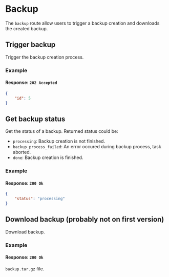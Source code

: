 # Backup

The `backup` route allow users to trigger a backup creation and downloads the created backup.

## Trigger backup

<RouteHighlighter method="POST" route="/backup"/>

Trigger the backup creation process.

### Example

<code-samples id="post_backup_1" />

#### Response: `202 Accepted`

```json
{
    "id": 5
}
```

## Get backup status

<RouteHighlighter method="GET" route="/backup/:backup_uid/status"/>

Get the status of a backup.
Returned status could be:

- `processing`: Backup creation is not finished.
- `backup_process_failed`: An error occured during backup process, task aborted.
- `done`: Backup creation is finished.

### Example

<code-samples id="get_backup_status_1" />

#### Response: `200 Ok`

```json
{
    "status": "processing"
}
```

## Download backup (probably not on first version)

<RouteHighlighter method="GET" route="/backup/:backup_uid"/>

Download backup.

### Example

<code-samples id="get_backup_1" />

#### Response: `200 Ok`

`backup.tar.gz` file.

